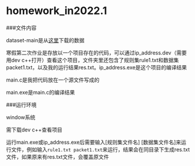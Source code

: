 # homework_in2022.1



###文件内容

dataset-main是从[这里](https://github.com/zhaoxizxzx/dataset)下载的数据

寒假第二次作业是存放以一个项目存在的代码，可以通过ip_address.dev（需要用dev c++打开）查看这个项目，文件夹里还包含了规则集rule1.txt和数据集packet1.txt，以及我的运行结果res.txt。ip_address.exe是这个项目的编译结果

main.c是我把代码放在一个源文件写成的

main.exe是main.c的编译结果



###运行环境

window系统

需下载dev c++查看项目

运行main.exe或ip_address.exe后需要输入[规则集文件名] [数据集文件名]来运行文件，例如输入`rule1.txt packet1.txt`来运行，结果会在同目录下生成res.txt文件，如果原来有res.txt文件，会覆盖原文件

